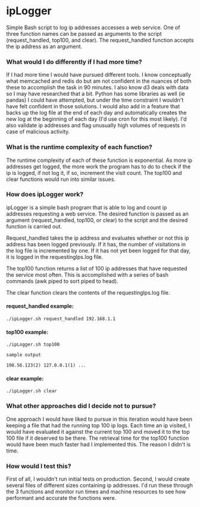 # ipLogger
Simple Bash script to log ip addresses accesses a web service. One of three function names can be passed as arguments to the script (request_handled, top100, and clear). The request_handled function accepts the ip address as an argument.

### What would I do differently if I had more time?
If I had more time I would have pursued different tools. I know conceptually what memcached and redis do but am not confident in the nuances of both these to accomplish the task in 90 minutes. I also know d3 deals with data so I may have researched that a bit. Python has some libraries as well (ie pandas) I could have attempted, but under the time constraint I wouldn't have felt confident in those solutions. I would also add in a feature that backs up the log file at the end of each day and automatically creates the new log at the beginning of each day (I'd use cron for this most likely). I'd also validate ip addresses and flag unusually high volumes of requests in case of malicious activity.

### What is the runtime complexity of each function?

The runtime complexity of each of these function is exponential. As more ip addresses get logged, the more work the program has to do to check if the ip is logged, if not log it, if so, increment the visit count. The top100 and clear functions would run into similar issues. 

### How does ipLogger work?

ipLogger is a simple bash program that is able to log and count ip addresses requesting a web service. The desired function is passed as an argument (request_handled, top100, or clear) to the script and the desired function is carried out.

Request_handled takes the ip address and evaluates whether or not this ip address has been logged previously. If it has, the number of visitations in the log file is incremented by one. If it has not yet been logged for that day, it is logged in the requestingIps.log file.

The top100 function returns a list of 100 ip addresses that have requested the service most often. This is accomplished with a series of bash commands (awk piped to sort piped to head). 

The clear function clears the contents of the requestingIps.log file. 

#### request_handled example:

    ./ipLogger.sh request_handled 192.168.1.1
    
#### top100 example:

    ./ipLogger.sh top100
    
    sample output
    
    198.56.123(2) 127.0.0.1(1) ...
    
    
#### clear example:

    ./ipLogger.sh clear
    

### What other approaches did I decide not to pursue?

One approach I would have liked to pursue in this iteration would have been keeping a file that had the running top 100 ip logs. Each time an ip visited, I would have evaluated it against the current top 100 and moved it to the top 100 file if it deserved to be there. The retrieval time for the top100 function would have been much faster had I implemented this. The reason I didn't is time.

### How would I test this?

First of all, I wouldn't run initial tests on production. Second, I would create several files of different sizes containing ip addresses. I'd run these through the 3 functions and monitor run times and machine resources to see how performant and accurate the functions were.
